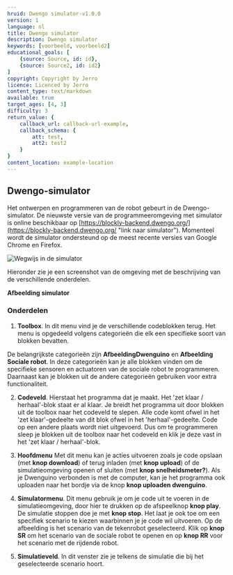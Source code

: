 ```yaml
---
hruid: Dwengo simulator-v1.0.0
version: 1
language: nl
title: Dwengo simulator
description: Dwengo simulator
keywords: [voorbeeld, voorbeeld2]
educational_goals: [
    {source: Source, id: id}, 
    {source: Source2, id: id2}
]
copyright: Copyright by Jerro
licence: Licenced by Jerro
content_type: text/markdown
available: true
target_ages: [4, 3]
difficulty: 3
return_value: {
    callback_url: callback-url-example,
    callback_schema: {
        att: test,
        att2: test2
    }
}
content_location: example-location
---
```


## Dwengo-simulator

Het ontwerpen en programmeren van de robot gebeurt in de Dwengo-simulator. De nieuwste versie van de programmeeromgeving met simulator is online beschikbaar op [https://blockly-backend.dwengo.org/](https://blockly-backend.dwengo.org/ "link naar simulator"). Momenteel wordt de simulator ondersteund op de meest recente versies van Google Chrome en Firefox.

![](@youtube/https://www.youtube.com/embed/PhblfDjUXPQ "Wegwijs in de simulator")


Hieronder zie je een screenshot van de omgeving met de beschrijving van de verschillende onderdelen.


**Afbeelding simulator**


### Onderdelen

1. **Toolbox**. In dit menu vind je de verschillende codeblokken terug. Het menu is opgedeeld volgens categorieën die elk een specifieke soort van blokken bevatten.

De belangrijkste categorieën zijn **AfbeeldingDwenguino** en **Afbeelding Sociale robot**. In deze categorieën kan je alle blokken vinden om de specifieke sensoren en actuatoren van de sociale robot te programmeren. Daarnaast kan je blokken uit de andere categorieën gebruiken voor extra functionaliteit.

2. **Codeveld**. Hierstaat het programma dat je maakt. Het 'zet klaar / herhaal'-blok staat er al klaar. Je breidt het programma uit door blokken uit de toolbox naar het codeveld te slepen. Alle code komt ofwel in het 'zet klaar'-gedeelte van dit blok ofwel in het 'herhaal'-gedeelte. Code op een andere plaats wordt niet uitgevoerd. Dus om te programmeren sleep je blokken uit de toolbox naar het codeveld en klik je deze vast in het 'zet klaar / herhaal'-blok.

3. **Hoofdmenu** Met dit menu kan je acties uitvoeren zoals je code opslaan (met **knop download**) of terug inladen (met **knop upload**) of de simulatieomgeving openen of sluiten (met **knop snelheidsmeter?**). Als je Dwenguino verbonden is met de computer, kan je het programma ook uploaden naar het bordje via de knop **knop uploaden dwenguino**.

4. **Simulatormenu**. Dit menu gebruik je om je code uit te voeren in de simulatieomgeving, door hier te drukken op de afspeelknop **knop play**. De simulatie stoppen doe je met **knop stop**. Het laat je ook toe om een specifiek scenario te kiezen waarbinnen je je code wil uitvoeren. Op de afbeelding is het scenario van de tekenrobot geselecteerd. Klik op **knop SR** om het scenario van de sociale robot te openen en op **knop RR** voor het scenario met de rijdende robot.

5. **Simulatieveld**. In dit venster zie je telkens de simulatie die bij het geselecteerde scenario hoort.